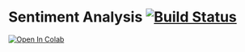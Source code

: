 # Sentiment Analysis  [![Build Status](https://travis-ci.org/pbmstrk/text-classification.svg?branch=master)](https://travis-ci.org/pbmstrk/text-classification)



[![Open In Colab](https://colab.research.google.com/assets/colab-badge.svg)](https://colab.research.google.com/github/pbmstrk/sentiment-analysis/blob/master/sentiment_analysis_sst.ipynb)



